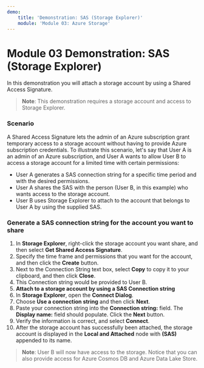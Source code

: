 ```yaml
---
demo:
    title: 'Demonstration: SAS (Storage Explorer)'
    module: 'Module 03: Azure Storage'
---
```


# Module 03 Demonstration: SAS (Storage Explorer) 

In this demonstration you will attach a storage account by using a Shared Access Signature.

> **Note**: This demonstration requires a storage account and access to Storage Explorer.

### Scenario 

A Shared Access Signature lets the admin of an Azure subscription grant temporary access to a storage account without having to provide Azure subscription credentials. To illustrate this scenario, let\'s say that User A is an admin of an Azure subscription, and User A wants to allow User B to access a storage account for a limited time with certain permissions:

- User A generates a SAS connection string for a specific time period and with the desired permissions.
- User A shares the SAS with the person (User B, in this example) who wants access to the storage account.
- User B uses Storage Explorer to attach to the account that belongs to User A by using the supplied SAS.

### Generate a SAS connection string for the account you want to share 

1.  In **Storage Explorer**, right-click the storage account you want share, and then select **Get Shared Access Signature**.
2.  Specify the time frame and permissions that you want for the account, and then click the **Create** button.
3.  Next to the Connection String text box, select **Copy** to copy it to your clipboard, and then click **Close**.
4.  This Connection string would be provided to User B.
5.  **Attach to a storage account by using a SAS Connection string**
6.  In **Storage Explorer**, open the **Connect Dialog**.
7.  Choose **Use a connection string** and then click **Next**.
8.  Paste your connection string into the **Connection string:** field. The **Display name:** field should populate. Click the **Next** button.
9.  Verify the information is correct, and select **Connect**.
10. After the storage account has successfully been attached, the storage account is displayed in the **Local and Attached** node with **(SAS)** appended to its name.

> **Note**: User B will now have access to the storage. Notice that you can also provide access for Azure Cosmos DB and Azure Data Lake Store.
